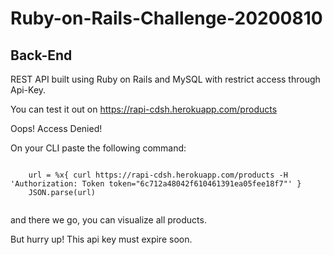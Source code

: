 # Ruby-on-Rails-Challenge-20200810
## Back-End

REST API built using Ruby on Rails and MySQL with restrict access through Api-Key.

You can test it out on https://rapi-cdsh.herokuapp.com/products

Oops! Access Denied! 

On your CLI paste the following command:

  <pre><code>
    url = %x{ curl https://rapi-cdsh.herokuapp.com/products -H 'Authorization: Token token="6c712a48042f610461391ea05fee18f7"' }
    JSON.parse(url) 
  </code></pre>

  and there we go, you can visualize all products.
  
  But hurry up! This api key must expire soon.



